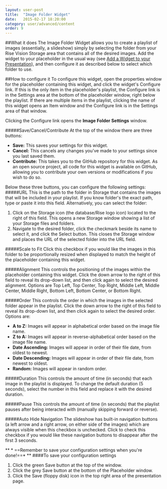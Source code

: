 ```yaml
---
layout: user-post
title:  "Image Folder Widget"
date:   2015-02-17 18:20:00
category: user/advanced/content
order: 9
---
```


##What it does
The Image Folder Widget allows you to create a playlist of images (essentially, a slideshow) simply by selecting the folder from your Rise Vision Storage area that contains all of the desired images.  Add the widget to your placeholder in the usual way (see [Add a Widget to your Presentation](http://help.risevision.com/#/user/content/add-a-widget-to-a-presentation)), and then configure it as described below to select which folder to use.

##How to configure it
To configure this widget, open the properties window for the placeholder containing this widget, and click the widget's Configure link.  If this is the only item in the placeholder's playlist, the Configure link is in the Settings area at the bottom of the placeholder window, right below the playlist. If there are multiple items in the playlist, clicking the name of this widget opens an Item window and the Configure link is in the Settings area of that window.

Clicking the Configure link opens the **Image Folder Settings** window.  

#####Save/Cancel/Contribute
At the top of the window there are three buttons:

- **Save:**  This saves your settings for this widget.
- **Cancel:**  This cancels any changes you’ve made to your settings since you last saved them.
- **Contribute:**  This takes you to the GitHub repository for this widget.  As an open source project, all code for this widget is available on GitHub, allowing you to contribute your own versions or modifications if you wish to do so.

Below these three buttons, you can configure the following settings:
#####URL
This is the path to the folder in Storage that contains the images that will be included in your playlist. If you know folder's the exact path, type or paste it into this field. Alternatively, you can select the folder:
1. Click on the Storage icon (the database/Rise logo icon) located to the right of this field. This opens a new Storage window showing a list of your Storage files and folders.  
2. Navigate to the desired folder, click the checkmark beside its name to select it, and click the Select button.  This closes the Storage window and places the URL of the selected folder into the URL field.

#####Scale to Fit
Click this checkbox if you would like the images in this folder to be proportionally resized when displayed to match the height of the placeholder containing this widget. 

#####Alignment
This controls the positioning of the images within the placeholder containing this widget. Click the down arrow to the right of this field to reveal its drop-down list, and then click again to select the desired alignment. Options are Top Left, Top Center, Top Right, Middle Left, Middle Center, Middle Right, Bottom Left, Bottom Center, or Bottom Right.

#####Order
This controls the order in which the images in the selected folder appear in the playlist. Click the down arrow to the right of this field to reveal its drop-down list, and then click again to select the desired order. Options are:

- **A to Z:** Images will appear in alphabetical order based on the image file name.
- **Z to A:** Images will appear in reverse-alphabetical order based on the image file name.
- **Date Ascending:** Images will appear in order of their file date, from oldest to newest.
- **Date Descending:** Images will appear in order of their file date, from newest to oldest.
- **Random:** Images will appear in random order.


#####Duration
This controls the amount of time (in seconds) that each image in the playlist is displayed. To change the default duration (5 seconds), select the number in this field and replace it with the desired duration.

#####Pause
This controls the amount of time (in seconds) that the playlist pauses after being interacted with (manually skipping forward or reverse).

#####Auto Hide Navigation
The slideshow has built-in navigation buttons (a left arrow and a right arrow, on either side of the images) which are always visible when this checkbox is unchecked. Click to check this checkbox if you would like these navigation buttons to disappear after the first 3 seconds.

** * ==Remember to save your configuration settings when you're done!==* ** 
####To save your configuration settings
1. Click the green Save button at the top of the window.
2. Click the grey Save button at the bottom of the Placeholder window.
3. Click the Save (floppy disk) icon in the top right area of the presentation page.

